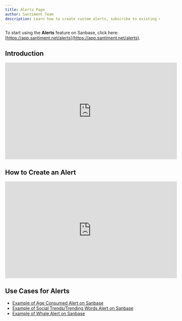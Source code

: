 ```yaml
---
title: Alerts Page
author: Santiment Team
description: Learn how to create custom alerts, subscribe to existing ones, monitor recent activities, manage your alerts, and share them with other users.
---
```


To start using the **Alerts** feature on Sanbase, click here: [https://app.santiment.net/alerts](https://app.santiment.net/alerts). 

## Introduction

<iframe width="560" height="315" src="https://www.youtube.com/embed/AsZRjm9x5HI" frameborder="0" allow="accelerometer; autoplay; encrypted-media; gyroscope; picture-in-picture" allowfullscreen></iframe>

## How to Create an Alert

<iframe width="560" height="315" src="https://www.youtube.com/embed/mjImmjeYEVI" frameborder="0" allow="accelerometer; autoplay; encrypted-media; gyroscope; picture-in-picture" allowfullscreen></iframe>

## Use Cases for Alerts 

- [Example of Age Consumed Alert on Sanbase](/education-and-use-cases/alerts-on-sanbase/)
- [Example of Social Trends/Trending Words Alert on Sanbase](/education-and-use-cases/social-trends-alerts/)
- [Example of Whale Alert on Sanbase](/education-and-use-cases/whale-alert/)

